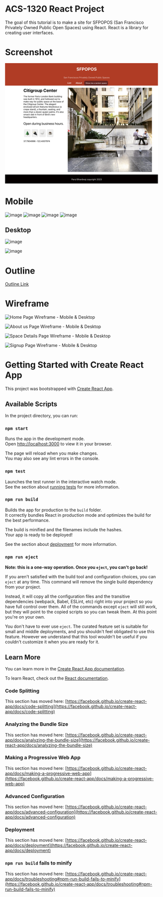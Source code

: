 # ACS-1320 React Project
The goal of this tutorial is to make a site for SFPOPOS (San Francisco Privately Owned Public Open Spaces) using React.
React is a library for creating user interfaces. 

# Screenshot
![SFPOPOS Site](SFPOPOS-Site-React.png)
# Mobile
![image](https://user-images.githubusercontent.com/111934039/232145387-13f782fd-b066-482c-b72f-11128fd2a1b3.png)
![image](https://user-images.githubusercontent.com/111934039/232145507-c19ce87f-8edd-4316-bddf-858974d313e2.png)
![image](https://user-images.githubusercontent.com/111934039/232145585-adb6e274-6e62-4437-93cb-88df98c42c43.png)
![image](https://user-images.githubusercontent.com/111934039/232145662-8cb69606-2b7c-457c-978c-d893d63c207a.png)

## Desktop
![image](https://user-images.githubusercontent.com/111934039/232145961-52b9f265-a18e-487b-ae59-eacc35a3e1fe.png)

![image](https://user-images.githubusercontent.com/111934039/232145831-c90ba19a-ae90-4b2b-b814-8302362b9e15.png)


# Outline
[Outline Link](OUTLINE.md)

# Wireframe
![Home Page Wireframe - Mobile & Desktop](https://user-images.githubusercontent.com/111934039/229264016-b14de219-1645-4b97-ac54-473bf696516b.png)

![About us Page Wireframe - Mobile & Desktop](https://user-images.githubusercontent.com/111934039/229264085-32e13e36-bb73-4d73-9c80-42c23af4acb7.png)

![Space Details Page Wireframe - Mobile & Desktop](https://user-images.githubusercontent.com/111934039/229264120-80c8a035-e104-464d-974d-d9a3563e87ac.png)

![Signup Page Wireframe - Mobile & Desktop](https://user-images.githubusercontent.com/111934039/229264184-92592e82-9255-46a6-a819-15acbff1ee34.png)

# Getting Started with Create React App

This project was bootstrapped with [Create React App](https://github.com/facebook/create-react-app).

## Available Scripts

In the project directory, you can run:

### `npm start`

Runs the app in the development mode.\
Open [http://localhost:3000](http://localhost:3000) to view it in your browser.

The page will reload when you make changes.\
You may also see any lint errors in the console.

### `npm test`

Launches the test runner in the interactive watch mode.\
See the section about [running tests](https://facebook.github.io/create-react-app/docs/running-tests) for more information.

### `npm run build`

Builds the app for production to the `build` folder.\
It correctly bundles React in production mode and optimizes the build for the best performance.

The build is minified and the filenames include the hashes.\
Your app is ready to be deployed!

See the section about [deployment](https://facebook.github.io/create-react-app/docs/deployment) for more information.

### `npm run eject`

**Note: this is a one-way operation. Once you `eject`, you can't go back!**

If you aren't satisfied with the build tool and configuration choices, you can `eject` at any time. This command will remove the single build dependency from your project.

Instead, it will copy all the configuration files and the transitive dependencies (webpack, Babel, ESLint, etc) right into your project so you have full control over them. All of the commands except `eject` will still work, but they will point to the copied scripts so you can tweak them. At this point you're on your own.

You don't have to ever use `eject`. The curated feature set is suitable for small and middle deployments, and you shouldn't feel obligated to use this feature. However we understand that this tool wouldn't be useful if you couldn't customize it when you are ready for it.

## Learn More

You can learn more in the [Create React App documentation](https://facebook.github.io/create-react-app/docs/getting-started).

To learn React, check out the [React documentation](https://reactjs.org/).

### Code Splitting

This section has moved here: [https://facebook.github.io/create-react-app/docs/code-splitting](https://facebook.github.io/create-react-app/docs/code-splitting)

### Analyzing the Bundle Size

This section has moved here: [https://facebook.github.io/create-react-app/docs/analyzing-the-bundle-size](https://facebook.github.io/create-react-app/docs/analyzing-the-bundle-size)

### Making a Progressive Web App

This section has moved here: [https://facebook.github.io/create-react-app/docs/making-a-progressive-web-app](https://facebook.github.io/create-react-app/docs/making-a-progressive-web-app)

### Advanced Configuration

This section has moved here: [https://facebook.github.io/create-react-app/docs/advanced-configuration](https://facebook.github.io/create-react-app/docs/advanced-configuration)

### Deployment

This section has moved here: [https://facebook.github.io/create-react-app/docs/deployment](https://facebook.github.io/create-react-app/docs/deployment)

### `npm run build` fails to minify

This section has moved here: [https://facebook.github.io/create-react-app/docs/troubleshooting#npm-run-build-fails-to-minify](https://facebook.github.io/create-react-app/docs/troubleshooting#npm-run-build-fails-to-minify)